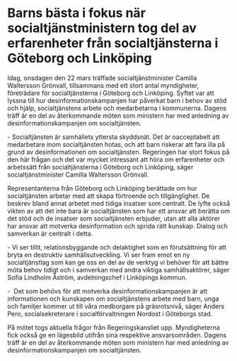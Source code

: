# Barns bästa i fokus när socialtjänstministern tog del av erfarenheter från socialtjänsterna i Göteborg och Linköping

Idag, onsdagen den 22 mars träffade socialtjänstminister Camilla Waltersson Grönvall, tillsammans med ett stort antal myndigheter, företrädare för socialtjänsterna i Göteborg och Linköping. Syftet var att lyssna till hur desinformationskampanjen har påverkat barn i behov av stöd och hjälp, socialtjänstens arbete och medarbetarna i kommunerna. Dagens träff är en del av återkommande möten som ministern har med anledning av desinformationskampanjen om socialtjänsten.


\- Socialtjänsten är samhällets yttersta skyddsnät. Det är oacceptabelt att medarbetare inom socialtjänsten hotas, och att barn riskerar att fara illa på grund av desinformationen om socialtjänsten. Regeringen har stort fokus på den här frågan och det var mycket intressant att höra om erfarenheter och arbetssätt från socialtjänsterna i Göteborg och Linköping, säger socialtjänstminister Camilla Waltersson Grönvall.

Representanterna från Göteborg och Linköping berättade om hur socialtjänsten arbetar med att skapa förtroende och tillgänglighet. De beskrev bland annat arbetet med tidiga insatser som centralt. De lyfte också vikten av att det inte bara är socialtjänsten som har ett ansvar att berätta om det stöd och de insatser som socialtjänsten erbjuder, utan att alla aktörer har ansvar att motverka desinformation och sprida rätt kunskap. Dialog och samverkan är centralt i detta.

\- Vi ser tillit, relationsbyggande och delaktighet som en förutsättning för att bryta en destruktiv samhällsutveckling. Vi ser fram emot en ny socialtjänstlag som kan ge oss en del av de verktyg vi behöver för att bättre möta behov tidigt och i samverkan med andra viktiga samhällsaktörer, säger Sofia Lindholm Åström, avdelningschef i Linköpings kommun.

\-  Det som behövs för att motverka desinformationskampanjen är att informationen och kunskapen om socialtjänstens arbete med barn, unga och familjer kommer ut till våra medborgare på gräsrotsnivå, säger Anders Pero, socialsekreterare i socialförvaltningen Nordost i Göteborgs stad.

På mötet togs aktuella frågor från Regeringskansliet upp. Myndigheterna fick också ge en lägesbild utifrån sina respektive ansvarsområden. Dagens träff är en del av återkommande möten som ministern har med anledning av desinformationskampanjen om socialtjänsten.
